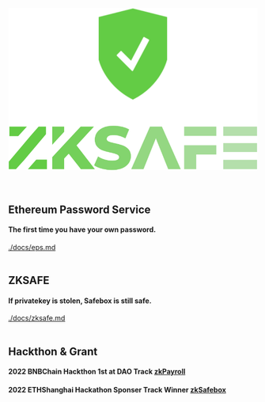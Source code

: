 <div align="center"><img src="./docs/images/zkSafe-logo.svg"></div>
<br>
<br>


## Ethereum Password Service
#### The first time you have your own password.
<a href="./docs/eps.md">./docs/eps.md</a>
<br>
<br>


## ZKSAFE
#### If privatekey is stolen, Safebox is still safe.
<a href="./docs/zksafe.md">./docs/zksafe.md</a>
<br>
<br>


## Hackthon & Grant
#### 2022 BNBChain Hackthon 1st at DAO Track <a href="https://dorahacks.io/bnb/1/top">zkPayroll</a>
#### 2022 ETHShanghai Hackathon Sponser Track Winner <a href="https://gitcoin.co/hackathon/ethshanghai/projects/?org=abridged">zkSafebox</a>
